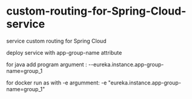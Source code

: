 # custom-routing-for-Spring-Cloud-service
service custom routing for Spring Cloud

deploy service with app-group-name attribute

for java add program argument : 
 --eureka.instance.app-group-name=group_1

for docker run as with -e argumment:
-e "eureka.instance.app-group-name=group_1"


